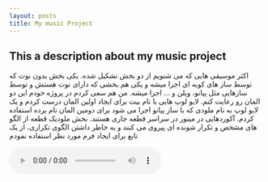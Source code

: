 ```yaml
---
layout: posts
title: My music Project
---
```


## This a description about my music project

اکثر موسیقی هایی که می شنویم از دو بخش تشکیل شده. یکی بخش بدون نوت که توسط ساز های کوبه ای اجرا میشه و یکی هم بخشی که دارای نوت هستش و توسط سازهایی مثل پیانو، ویلن و ... اجرا میشه. من هم سعی کردم در پروژه خودم این دو المان رو رعایت کنم. لایو لوپ هایی با نام بیت برای ایجاد اولین المان درست کردم و یک لایو لوپ به نام ملودی که با ساز پیانو اجرا می شود برای دومین المان نام برده استفاده کردم. آکوردهایی در مینور در سراسر قطعه جاری هستند. بخش ملودیک قطعه از الگو های مشخص و تکرار شونده ای پیروی می کنند و به خاطر داشتن الگوی تکراری، از یک تابع برای ایجاد فرم مورد نظر استفاده نمودم

<audio controls>
    <source src="../assets/music/final.mp3" type="audio/mp3">
</audio>

